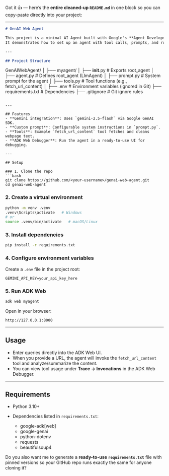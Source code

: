 Got it 👍 — here’s the **entire cleaned-up `README.md`** in one block so you can copy-paste directly into your project:

---

```markdown
# GenAI Web Agent

This project is a minimal AI Agent built with Google's **Agent Development Kit (ADK)** and **Gemini** (`gemini-2.5-flash`).  
It demonstrates how to set up an agent with tool calls, prompts, and run it in the **ADK Web Debugger** UI.

---

## Project Structure
```

GenAIWebAgent/
│
├── myagent/
│   ├── **init**.py       # Exports root\_agent
│   ├── agent.py          # Defines root\_agent (LlmAgent)
│   ├── prompt.py         # System prompt for the agent
│   ├── tools.py          # Tool functions (e.g., fetch\_url\_content)
│
├── .env                  # Environment variables (ignored in Git)
├── requirements.txt      # Dependencies
├── .gitignore            # Git ignore rules

````

---

## Features
- **Gemini integration**: Uses `gemini-2.5-flash` via Google GenAI SDK.
- **Custom prompt**: Configurable system instructions in `prompt.py`.
- **Tools**: Example `fetch_url_content` tool fetches and cleans webpage text.
- **ADK Web Debugger**: Run the agent in a ready-to-use UI for debugging.

---

## Setup

### 1. Clone the repo
```bash
git clone https://github.com/<your-username>/genai-web-agent.git
cd genai-web-agent
````

### 2. Create a virtual environment

```bash
python -m venv .venv
.venv\Scripts\activate   # Windows
# or
source .venv/bin/activate   # macOS/Linux
```

### 3. Install dependencies

```bash
pip install -r requirements.txt
```

### 4. Configure environment variables

Create a `.env` file in the project root:

```
GEMINI_API_KEY=your_api_key_here
```

### 5. Run ADK Web

```bash
adk web myagent
```

Open in your browser:

```
http://127.0.0.1:8000
```

---

## Usage

* Enter queries directly into the ADK Web UI.
* When you provide a URL, the agent will invoke the `fetch_url_content` tool and analyze/summarize the content.
* You can view tool usage under **Trace → Invocations** in the ADK Web Debugger.

---

## Requirements

* Python 3.10+
* Dependencies listed in `requirements.txt`:

  * google-adk\[web]
  * google-genai
  * python-dotenv
  * requests
  * beautifulsoup4


Do you also want me to generate a **ready-to-use `requirements.txt`** file with pinned versions so your GitHub repo runs exactly the same for anyone cloning it?
```
